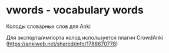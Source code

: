# vwords  - vocabulary words
Колоды словарных слов для Anki

Для экспорта/импорта колод используется плагин CrowdAnki (https://ankiweb.net/shared/info/1788670778)
